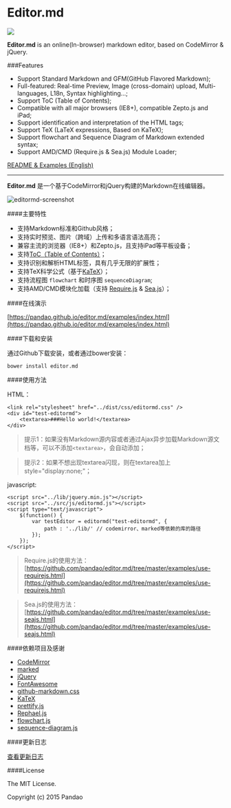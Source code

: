 # Editor.md

![](https://pandao.github.io/editor.md/dist/images/logos/editormd-logo-180x180.png)

**Editor.md** is an online(In-browser) markdown editor, based on CodeMirror & jQuery.

###Features

- Support Standard Markdown and GFM(GitHub Flavored Markdown);
- Full-featured: Real-time Preview, Image (cross-domain) upload, Multi-languages, L18n, Syntax highlighting...;
- Support ToC (Table of Contents);
- Compatible with all major browsers (IE8+), compatible Zepto.js and iPad;
- Support identification and interpretation of the HTML tags;
- Support TeX (LaTeX expressions, Based on KaTeX);
- Support flowchart and Sequence Diagram of Markdown extended syntax;
- Support AMD/CMD (Require.js & Sea.js) Module Loader;


[README & Examples (English)](https://pandao.github.io/editor.md/en.html)

--------

**Editor.md** 是一个基于CodeMirror和jQuery构建的Markdown在线编辑器。

![editormd-screenshot](https://pandao.github.io/editor.md/examples/images/editormd-screenshot.png "editormd-screenshot")

####主要特性

- 支持Markdown标准和Github风格；
- 支持实时预览、图片（跨域）上传和多语言语法高亮；
- 兼容主流的浏览器（IE8+）和Zepto.js，且支持iPad等平板设备；
- 支持[ToC（Table of Contents）](https://pandao.github.io/editor.md/examples/toc.html)；
- 支持识别和解析HTML标签，具有几乎无限的扩展性；
- 支持TeX科学公式（基于[KaTeX](https://pandao.github.io/editor.md/examples/katex.html)）；
- 支持流程图 `flowchart` 和时序图 `sequenceDiagram`;
- 支持AMD/CMD模块化加载（支持 [Require.js](https://pandao.github.io/editor.md/examples/use-requirejs.html) & [Sea.js](https://pandao.github.io/editor.md/examples/use-seajs.html)）；

####在线演示

[https://pandao.github.io/editor.md/examples/index.html](https://pandao.github.io/editor.md/examples/index.html)

####下载和安装

通过Github下载安装，或者通过bower安装：

	bower install editor.md

####使用方法

HTML：

    <link rel="stylesheet" href="../dist/css/editormd.css" />
    <div id="test-editormd">
        <textarea>###Hello world!</textarea>
    </div>

> 提示1：如果没有Markdown源内容或者通过Ajax异步加载Markdown源文档等，可以不添加`<textarea>`，会自动添加；
  

> 提示2：如果不想出现textarea闪现，则在textarea加上 style="display:none;"；

javascript:

    <script src="../lib/jquery.min.js"></script>
    <script src="../src/js/editormd.js"></script>
    <script type="text/javascript">
        $(function() {
            var testEditor = editormd("test-editormd", {
                path : '../lib/' // codemirror、marked等依赖的库的路径
            });
        });
    </script>

> Require.js的使用方法：[https://github.com/pandao/editor.md/tree/master/examples/use-requirejs.html](https://github.com/pandao/editor.md/tree/master/examples/use-requirejs.html)

> Sea.js的使用方法：[https://github.com/pandao/editor.md/tree/master/examples/use-seajs.html](https://github.com/pandao/editor.md/tree/master/examples/use-seajs.html)

####依赖项目及感谢

- [CodeMirror](http://codemirror.net/ "CodeMirror")
- [marked](https://github.com/chjj/marked "marked")
- [jQuery](http://jquery.com/ "jQuery")
- [FontAwesome](http://fontawesome.io/ "FontAwesome")
- [github-markdown.css](https://github.com/sindresorhus/github-markdown-css "github-markdown.css")
- [KaTeX](http://khan.github.io/KaTeX/ "KaTeX")
- [prettify.js](http://code.google.com/p/google-code-prettify/ "prettify.js")
- [Rephael.js](http://raphaeljs.com/ "Rephael.js")
- [flowchart.js](http://adrai.github.io/flowchart.js/ "flowchart.js")
- [sequence-diagram.js](http://bramp.github.io/js-sequence-diagrams/ "sequence-diagram.js")

####更新日志

[查看更新日志](https://github.com/pandao/editor.md/blob/master/CHANGE.md)

####License

The MIT License.

Copyright (c) 2015 Pandao
